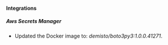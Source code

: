 #### Integrations
##### Aws Secrets Manager
- Updated the Docker image to: *demisto/boto3py3:1.0.0.41271*.
